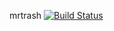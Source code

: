 mrtrash [![Build Status](https://travis-ci.com/hurbeana/mrtrash.svg?token=KeuHbvSTpNXUT9R16q7s&branch=master)](https://travis-ci.com/hurbeana/mrtrash)
